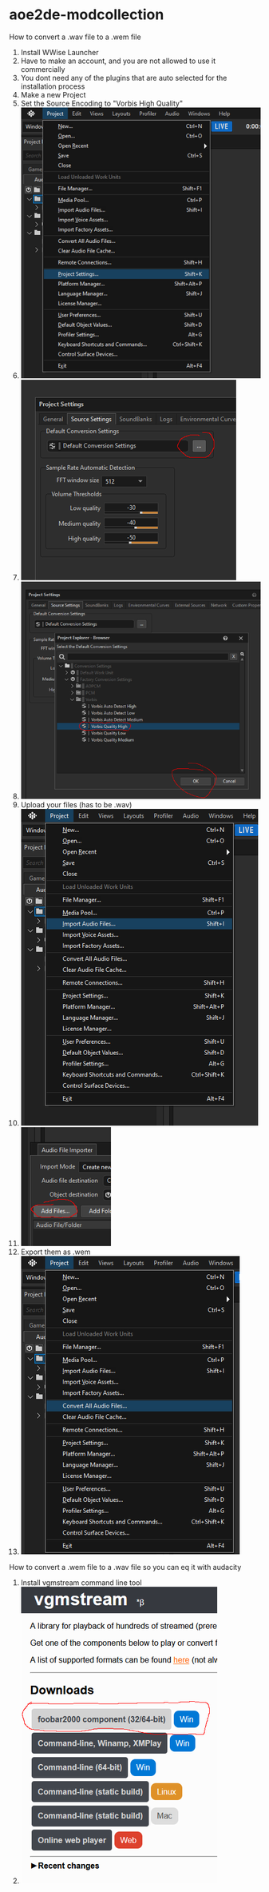 # aoe2de-modcollection
How to convert a .wav file to a .wem file

1. Install WWise Launcher
2. Have to make an account, and you are not allowed to use it commercially
3. You dont need any of the plugins that are auto selected for the installation process
4. Make a new Project
5. Set the Source Encoding to "Vorbis High Quality"
6. ![Screenshot](quietsoundmod/scr1.png)
7. ![Screenshot](quietsoundmod/scr2.png)
8. ![Screenshot](quietsoundmod/scr3.png)
9. Upload your files (has to be .wav)
10. ![Screenshot](quietsoundmod/scr4.png)
11. ![Screenshot](quietsoundmod/scr5.png)
12. Export them as .wem
13. ![Screenshot](quietsoundmod/scr6.png)

How to convert a .wem file to a .wav file so you can eq it with audacity

1. Install vgmstream command line tool
2. ![Screenshot](quietsoundmod/scr8.png)
